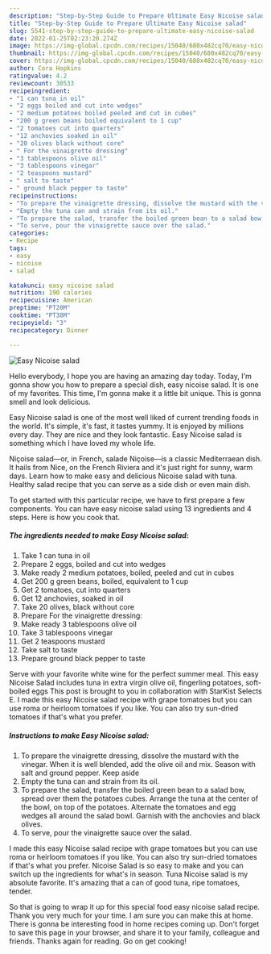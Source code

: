 ```yaml
---
description: "Step-by-Step Guide to Prepare Ultimate Easy Nicoise salad"
title: "Step-by-Step Guide to Prepare Ultimate Easy Nicoise salad"
slug: 5541-step-by-step-guide-to-prepare-ultimate-easy-nicoise-salad
date: 2022-01-25T02:23:20.274Z
image: https://img-global.cpcdn.com/recipes/15040/680x482cq70/easy-nicoise-salad-recipe-main-photo.jpg
thumbnail: https://img-global.cpcdn.com/recipes/15040/680x482cq70/easy-nicoise-salad-recipe-main-photo.jpg
cover: https://img-global.cpcdn.com/recipes/15040/680x482cq70/easy-nicoise-salad-recipe-main-photo.jpg
author: Cora Hopkins
ratingvalue: 4.2
reviewcount: 30533
recipeingredient:
- "1 can tuna in oil"
- "2 eggs boiled and cut into wedges"
- "2 medium potatoes boiled peeled and cut in cubes"
- "200 g green beans boiled equivalent to 1 cup"
- "2 tomatoes cut into quarters"
- "12 anchovies soaked in oil"
- "20 olives black without core"
- " For the vinaigrette dressing"
- "3 tablespoons olive oil"
- "3 tablespoons vinegar"
- "2 teaspoons mustard"
- " salt to taste"
- " ground black pepper to taste"
recipeinstructions:
- "To prepare the vinaigrette dressing, dissolve the mustard with the vinegar. When it is well blended, add the olive oil and mix. Season with salt and ground pepper. Keep aside"
- "Empty the tuna can and strain from its oil."
- "To prepare the salad, transfer the boiled green bean to a salad bow, spread over them the potatoes cubes. Arrange the tuna at the center of the bowl, on top of the potatoes. Alternate the tomatoes and egg wedges all around the salad bowl. Garnish with the anchovies and black olives."
- "To serve, pour the vinaigrette sauce over the salad."
categories:
- Recipe
tags:
- easy
- nicoise
- salad

katakunci: easy nicoise salad 
nutrition: 190 calories
recipecuisine: American
preptime: "PT20M"
cooktime: "PT38M"
recipeyield: "3"
recipecategory: Dinner

---
```



![Easy Nicoise salad](https://img-global.cpcdn.com/recipes/15040/680x482cq70/easy-nicoise-salad-recipe-main-photo.jpg)

Hello everybody, I hope you are having an amazing day today. Today, I'm gonna show you how to prepare a special dish, easy nicoise salad. It is one of my favorites. This time, I'm gonna make it a little bit unique. This is gonna smell and look delicious.

Easy Nicoise salad is one of the most well liked of current trending foods in the world. It's simple, it's fast, it tastes yummy. It is enjoyed by millions every day. They are nice and they look fantastic. Easy Nicoise salad is something which I have loved my whole life.

Niçoise salad—or, in French, salade Niçoise—is a classic Mediterraean dish. It hails from Nice, on the French Riviera and it&#39;s just right for sunny, warm days. Learn how to make easy and delicious Nicoise salad with tuna. Healthy salad recipe that you can serve as a side dish or even main dish.


To get started with this particular recipe, we have to first prepare a few components. You can have easy nicoise salad using 13 ingredients and 4 steps. Here is how you cook that.

<!--inarticleads1-->

##### The ingredients needed to make Easy Nicoise salad:

1. Take 1 can tuna in oil
1. Prepare 2 eggs, boiled and cut into wedges
1. Make ready 2 medium potatoes, boiled, peeled and cut in cubes
1. Get 200 g green beans, boiled, equivalent to 1 cup
1. Get 2 tomatoes, cut into quarters
1. Get 12 anchovies, soaked in oil
1. Take 20 olives, black without core
1. Prepare  For the vinaigrette dressing:
1. Make ready 3 tablespoons olive oil
1. Take 3 tablespoons vinegar
1. Get 2 teaspoons mustard
1. Take  salt to taste
1. Prepare  ground black pepper to taste


Serve with your favorite white wine for the perfect summer meal. This easy Nicoise Salad includes tuna in extra virgin olive oil, fingerling potatoes, soft-boiled eggs This post is brought to you in collaboration with StarKist Selects E. I made this easy Nicoise salad recipe with grape tomatoes but you can use roma or heirloom tomatoes if you like. You can also try sun-dried tomatoes if that&#39;s what you prefer. 

<!--inarticleads2-->

##### Instructions to make Easy Nicoise salad:

1. To prepare the vinaigrette dressing, dissolve the mustard with the vinegar. When it is well blended, add the olive oil and mix. Season with salt and ground pepper. Keep aside
1. Empty the tuna can and strain from its oil.
1. To prepare the salad, transfer the boiled green bean to a salad bow, spread over them the potatoes cubes. Arrange the tuna at the center of the bowl, on top of the potatoes. Alternate the tomatoes and egg wedges all around the salad bowl. Garnish with the anchovies and black olives.
1. To serve, pour the vinaigrette sauce over the salad.


I made this easy Nicoise salad recipe with grape tomatoes but you can use roma or heirloom tomatoes if you like. You can also try sun-dried tomatoes if that&#39;s what you prefer. Nicoise Salad is so easy to make and you can switch up the ingredients for what&#39;s in season. Tuna Nicoise salad is my absolute favorite. It&#39;s amazing that a can of good tuna, ripe tomatoes, tender. 

So that is going to wrap it up for this special food easy nicoise salad recipe. Thank you very much for your time. I am sure you can make this at home. There is gonna be interesting food in home recipes coming up. Don't forget to save this page in your browser, and share it to your family, colleague and friends. Thanks again for reading. Go on get cooking!
